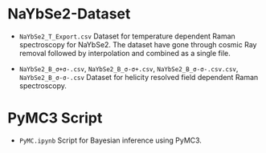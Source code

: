 # NaYbSe2-Dataset

- `NaYbSe2_T_Export.csv`
Dataset for temperature dependent Raman spectroscopy for NaYbSe2. The dataset have gone through cosmic Ray removal followed by interpolation and combined as a single file. 

- `NaYbSe2_B_σ+σ-.csv`, `NaYbSe2_B_σ-σ+.csv`, `NaYbSe2_B_σ-σ-.csv.csv`, `NaYbSe2_B_σ-σ-.csv`
Dataset for helicity resolved field dependent Raman spectroscopy. 

# PyMC3 Script
- `PyMC.ipynb` Script for Bayesian inference using PyMC3. 
